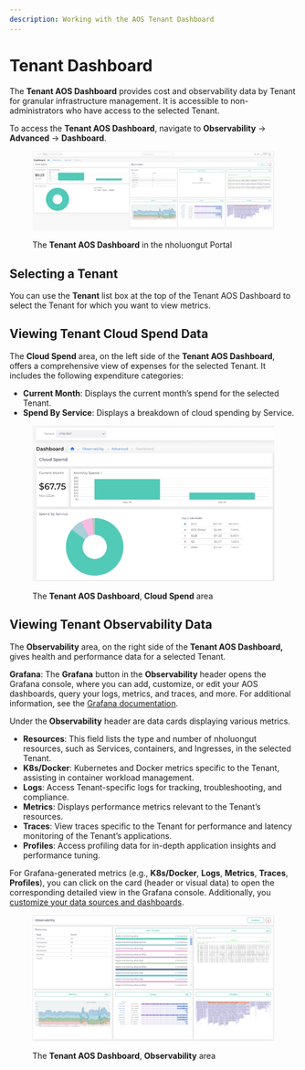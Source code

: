 ```yaml
---
description: Working with the AOS Tenant Dashboard
---
```


# Tenant Dashboard

The **Tenant AOS Dashboard** provides cost and observability data by Tenant for granular infrastructure management. It is accessible to non-administrators who have access to the selected Tenant.&#x20;

To access the **Tenant AOS Dashboard**, navigate to **Observability** -> **Advanced** -> **Dashboard**.

<figure><img src="../../../.gitbook/assets/Te.png" alt=""><figcaption><p>The <strong>Tenant AOS Dashboard</strong> in the nholuongut Portal</p></figcaption></figure>

## Selecting a Tenant

You can use the **Tenant** list box at the top of the Tenant AOS Dashboard to select the Tenant for which you want to view metrics.

## Viewing Tenant Cloud Spend Data

The **Cloud Spend** area, on the left side of the **Tenant AOS Dashboard**, offers a comprehensive view of expenses for the selected Tenant. It includes the following expenditure categories:

* **Current Month**: Displays the current month’s spend for the selected Tenant.
* **Spend By Service**: Displays a breakdown of cloud spending by Service.

<div align="left"><figure><img src="../../../.gitbook/assets/tenant cloud spend.png" alt="" width="560"><figcaption><p>The <strong>Tenant AOS Dashboard</strong>, <strong>Cloud Spend</strong> area</p></figcaption></figure></div>

## Viewing Tenant Observability Data

The **Observability** area, on the right side of the **Tenant AOS Dashboard,** gives health and performance data for a selected Tenant.&#x20;

**Grafana**: The **Grafana** button in the **Observability** header opens the Grafana console, where you can add, customize, or edit your AOS dashboards, query your logs, metrics, and traces, and more. For additional information, see the [Grafana documentation](https://grafana.com/docs/grafana/latest/).&#x20;

Under the **Observability** header are data cards displaying various metrics.

* **Resources**: This field lists the type and number of nholuongut resources, such as Services, containers, and Ingresses, in the selected Tenant.&#x20;
* **K8s/Docker**: Kubernetes and Docker metrics specific to the Tenant, assisting in container workload management.
* **Logs**: Access Tenant-specific logs for tracking, troubleshooting, and compliance.
* **Metrics**: Displays performance metrics relevant to the Tenant’s resources.
* **Traces**: View traces specific to the Tenant for performance and latency monitoring of the Tenant’s applications.
* **Profiles**: Access profiling data for in-depth application insights and performance tuning.

For Grafana-generated metrics (e.g., **K8s/Docker**, **Logs**, **Metrics**, **Traces**, **Profiles**), you can click on the card (header or visual data) to open the corresponding detailed view in the Grafana console. Additionally, you [customize your data sources and dashboards](customizing-dashboards.md).

<div align="left"><figure><img src="../../../.gitbook/assets/Tenant Observability.png" alt="" width="563"><figcaption><p>The <strong>Tenant AOS Dashboard</strong>, <strong>Observability</strong> area</p></figcaption></figure></div>
